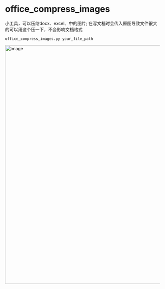 # office_compress_images

小工具，可以压缩docx、excel、中的图片;
在写文档时会传入原图导致文件很大的可以用这个压一下，不会影响文档格式


```shell
office_compress_images.py your_file_path
```

<img width="775" alt="image" src="https://github.com/user-attachments/assets/d0c4cea8-f837-4c8d-a2b2-392bd8a1c657" />
